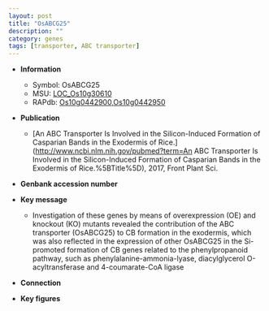 ```yaml
---
layout: post
title: "OsABCG25"
description: ""
category: genes
tags: [transporter, ABC transporter]
---
```


* **Information**  
    + Symbol: OsABCG25  
    + MSU: [LOC_Os10g30610](http://rice.plantbiology.msu.edu/cgi-bin/ORF_infopage.cgi?orf=LOC_Os10g30610)  
    + RAPdb: [Os10g0442900](http://rapdb.dna.affrc.go.jp/viewer/gbrowse_details/irgsp1?name=Os10g0442900),[Os10g0442950](http://rapdb.dna.affrc.go.jp/viewer/gbrowse_details/irgsp1?name=Os10g0442950)  

* **Publication**  
    + [An ABC Transporter Is Involved in the Silicon-Induced Formation of Casparian Bands in the Exodermis of Rice.](http://www.ncbi.nlm.nih.gov/pubmed?term=An ABC Transporter Is Involved in the Silicon-Induced Formation of Casparian Bands in the Exodermis of Rice.%5BTitle%5D), 2017, Front Plant Sci.

* **Genbank accession number**  

* **Key message**  
    + Investigation of these genes by means of overexpression (OE) and knockout (KO) mutants revealed the contribution of the ABC transporter (OsABCG25) to CB formation in the exodermis, which was also reflected in the expression of other OsABCG25 in the Si-promoted formation of CB genes related to the phenylpropanoid pathway, such as phenylalanine-ammonia-lyase, diacylglycerol O-acyltransferase and 4-coumarate-CoA ligase

* **Connection**  

* **Key figures**  


